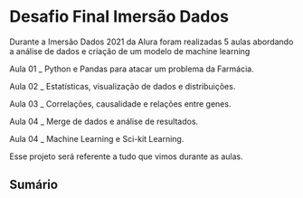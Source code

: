 # Desafio Final Imersão Dados

Durante a Imersão Dados 2021 da Alura foram realizadas 5 aulas abordando a análise de dados e criação de um modelo de machine learning

Aula 01 _ Python e Pandas para atacar um problema da Farmácia.

Aula 02 _ Estatísticas, visualização de dados e distribuições.

Aula 03 _ Correlações, causalidade e relações entre genes.

Aula 04 _ Merge de dados e análise de resultados.

Aula 04 _ Machine Learning e Sci-kit Learning.

Esse projeto será referente a tudo que vimos durante as aulas.

## Sumário

